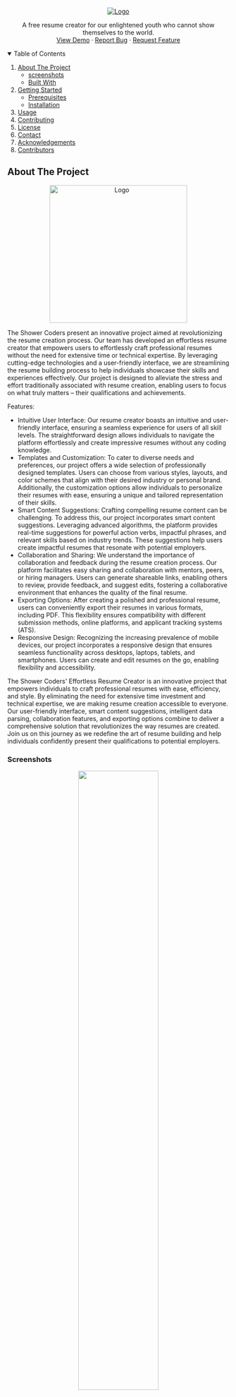 <!-- PROJECT LOGO -->
<br />
<p align="center">

  <a href="https://cvgenius.app">
    <img src="https://github.com/The-Shower-Coders/CVGenius/assets/77299279/a0142a6b-38ab-4b7c-8b27-7c05cdb3e63c" alt="Logo" >
  </a>

  <p align="center">
 A free resume creator for our enlightened youth who cannot show themselves to the world.
    <br />
    <a href="https://cvgenius.app">View Demo</a>
    ·
    <a href="https://github.com/The-Shower-Coders/CVGenius/issues">Report Bug</a>
    ·
    <a href="https://github.com/The-Shower-Coders/CVGenius/issues">Request Feature</a>
  </p>
</p>



<!-- TABLE OF CONTENTS -->
<details open="open">
  <summary>Table of Contents</summary>
  <ol>
    <li>
      <a href="#about-the-project">About The Project</a>
      <ul>
        <li><a href="#screenshots">screenshots</a></li>
        <li><a href="#built-with">Built With</a></li>
      </ul>
    </li>
    <li>
      <a href="#getting-started">Getting Started</a>
      <ul>
        <li><a href="#prerequisites">Prerequisites</a></li>
        <li><a href="#installation">Installation</a></li>
      </ul>
    </li>
    <li><a href="#usage">Usage</a></li>
    <li><a href="#contributing">Contributing</a></li>
    <li><a href="#license">License</a></li>
    <li><a href="#contact">Contact</a></li>
    <li><a href="#acknowledgements">Acknowledgements</a></li>
    <li><a href="#contributors">Contributors</a></li>
  </ol>
</details>



<!-- ABOUT THE PROJECT -->
## About The Project


<p align="center">
  <a href="https://cvgenius.app">
    <img src="https://github.com/The-Shower-Coders/CVGenius/assets/77299279/c9ee8358-fa2e-426b-b0fc-161e9a2381c9" alt="Logo" width="312" >
  </a>
</p>

The Shower Coders present an innovative project aimed at revolutionizing the resume creation process. Our team has developed an effortless resume creator that empowers users to effortlessly craft professional resumes without the need for extensive time or technical expertise. By leveraging cutting-edge technologies and a user-friendly interface, we are streamlining the resume building process to help individuals showcase their skills and experiences effectively. Our project is designed to alleviate the stress and effort traditionally associated with resume creation, enabling users to focus on what truly matters – their qualifications and achievements.

Features:
* Intuitive User Interface:
Our resume creator boasts an intuitive and user-friendly interface, ensuring a seamless experience for users of all skill levels. The straightforward design allows individuals to navigate the platform effortlessly and create impressive resumes without any coding knowledge.
* Templates and Customization:
To cater to diverse needs and preferences, our project offers a wide selection of professionally designed templates. Users can choose from various styles, layouts, and color schemes that align with their desired industry or personal brand. Additionally, the customization options allow individuals to personalize their resumes with ease, ensuring a unique and tailored representation of their skills.
* Smart Content Suggestions:
Crafting compelling resume content can be challenging. To address this, our project incorporates smart content suggestions. Leveraging advanced algorithms, the platform provides real-time suggestions for powerful action verbs, impactful phrases, and relevant skills based on industry trends. These suggestions help users create impactful resumes that resonate with potential employers.
* Collaboration and Sharing:
We understand the importance of collaboration and feedback during the resume creation process. Our platform facilitates easy sharing and collaboration with mentors, peers, or hiring managers. Users can generate shareable links, enabling others to review, provide feedback, and suggest edits, fostering a collaborative environment that enhances the quality of the final resume.
* Exporting Options:
After creating a polished and professional resume, users can conveniently export their resumes in various formats, including PDF. This flexibility ensures compatibility with different submission methods, online platforms, and applicant tracking systems (ATS).
* Responsive Design:
Recognizing the increasing prevalence of mobile devices, our project incorporates a responsive design that ensures seamless functionality across desktops, laptops, tablets, and smartphones. Users can create and edit resumes on the go, enabling flexibility and accessibility.

The Shower Coders' Effortless Resume Creator is an innovative project that empowers individuals to craft professional resumes with ease, efficiency, and style. By eliminating the need for extensive time investment and technical expertise, we are making resume creation accessible to everyone. Our user-friendly interface, smart content suggestions, intelligent data parsing, collaboration features, and exporting options combine to deliver a comprehensive solution that revolutionizes the way resumes are created. Join us on this journey as we redefine the art of resume building and help individuals confidently present their qualifications to potential employers.

### Screenshots

<p align="center">
  <img src="https://github.com/The-Shower-Coders/CVGenius/assets/77299279/f7ec5c56-906c-4209-9183-441b5fa11cd4" width="60%"></img>
</p>


### Built With
List of major frameworks used in building the project. including Add-ons/plugins for acknowledgement.
- [ExpressJS](https://expressjs.com/)
- [Puppeteer](https://pptr.dev/)
- [Materializecss](https://materializecss.com/)
- [Bootstrap](https://www.npmjs.com/package/bootstrap)



<!-- GETTING STARTED -->
## Getting Started

This is an example of how you may give instructions on setting up your project locally.
To get a local copy up and running follow these simple example steps.

### Prerequisites

This is an example of how to list things you need to use the software and how to install them.
* npm
  ```sh
  npm install npm@latest -g
  ```
* python
  ```cmd
  winget install --id=Python.Python.3.10  -e
  ```

### Installation

1. Clone the repo
   ```sh
   git clone https://github.com/The-Shower-Coders/CVGenius.git
   ```
2. Install NPM packages
   ```sh
   npm install
   ```
   
## Usage
3. setup environment ( Optional )
   ```sh
   setx BARD_TOKEN <Bard_Token>
   ```

4. run webapp
   ```sh
   npm test
   ```


<!-- CONTRIBUTING -->
## Contributing

Contributions are what make the open source community such an amazing place to be learn, inspire, and create. Any contributions you make are **greatly appreciated**.

1. Fork the Project
2. Create your Feature Branch (`git checkout -b feature/AmazingFeature`)
3. Commit your Changes (`git commit -m 'Add some AmazingFeature'`)
4. Push to the Branch (`git push origin feature/AmazingFeature`)
5. Open a Pull Request (`gh pr create`)



<!-- LICENSE -->
## License

Distributed under the MIT License. See `LICENSE` for more information.



<!-- CONTACT -->
## Contact

<a href="https://github.com/The-Shower-Coders/CVGenius/issues">Contact we</a>



<!-- ACKNOWLEDGEMENTS -->
## Acknowledgements
* [Font Awesome](https://fontawesome.com)
* [ExpressJS](https://expressjs.com/)
* [Puppeteer](https://pptr.dev/)
* [Pdfobject](https://pdfobject.com/)
* [jQuery](https://jquery.com/)
* [FileSaver](https://www.npmjs.com/package/file-saver)
* [pdf.js](https://mozilla.github.io/pdf.js/)
* [Tiny-slider](https://ganlanyuan.github.io/tiny-slider/demo/)
* [Popperjs](https://popper.js.org/)
* [Materializecss](https://materializecss.com/)
* [Bootstrap](https://www.npmjs.com/package/bootstrap)

## Contributors
<b>Huge</b> thanks to all the contributers who helped make CVgenius possible and who supports us! ❤️
<table align="center">
  <tr align="center">
    <td align="center"><a href="https://github.com/GroophyLifefor"><img src="https://avatars.githubusercontent.com/u/77299279?v=4" width="100px;" /><br /><sub><b>Murat Kirazkaya</b></sub></a><br /></td>
    <td align="center"><a href="https://github.com/nazwq"><img src="https://avatars.githubusercontent.com/u/124010517?v=4" width="100px;" alt=""/><br /><sub><b>Sudenaz Avcı</b></sub></a><br /></td>
    <td align="center"><a href="https://github.com/clowerty"><img src="https://avatars.githubusercontent.com/u/123985071?v=4" width="100px;" /><br /><sub><b>Neriman Topçu</b></sub></a><br /></td>
    <td align="center"><a href="https://github.com/nofe-wrk"><img src="https://avatars.githubusercontent.com/u/124031876?v=4" width="100px;" /><br /><sub><b>Ömer Yahya Yiğit</b></sub></a><br /></td>
  </tr>
</table>

---

<p align="center">
  <img src="https://github.com/The-Shower-Coders/CVGenius/assets/77299279/cfcead3a-664e-42e2-bff8-5cec4b192969" width="80%"></img>
</p>
<p align="center">
  <b>Thanks for everything Insider & Kodluyoruz</b>
</p>
<p align="center">
  <img src="https://avatars.githubusercontent.com/u/19927042?s=200&v=4" width="10%"></img>
  <img src="https://avatars.githubusercontent.com/u/30476529?s=200&v=4" width="10%"></img>
</p>